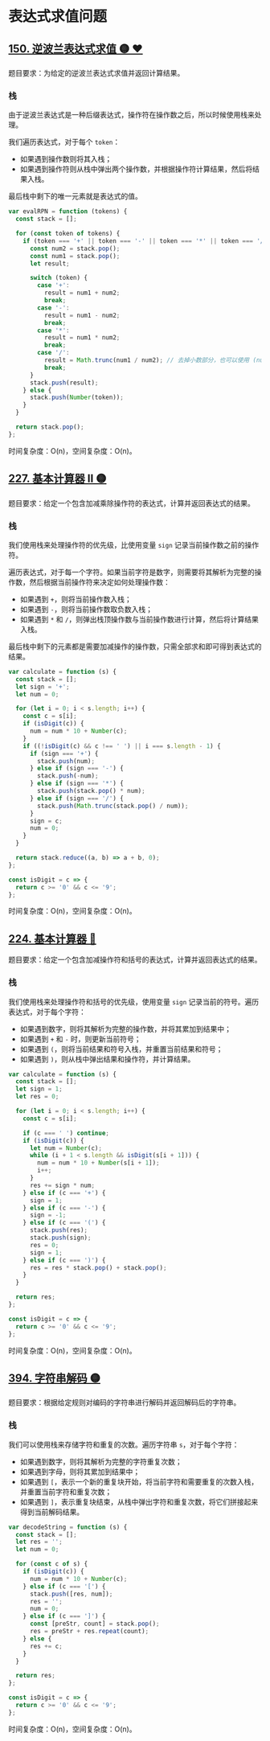 # 表达式求值问题

## [150. 逆波兰表达式求值 🟡 ❤](https://leetcode.cn/problems/evaluate-reverse-polish-notation/description/)

题目要求：为给定的逆波兰表达式求值并返回计算结果。

### 栈

由于逆波兰表达式是一种后缀表达式，操作符在操作数之后，所以时候使用栈来处理。

我们遍历表达式，对于每个 `token`：

- 如果遇到操作数则将其入栈；
- 如果遇到操作符则从栈中弹出两个操作数，并根据操作符计算结果，然后将结果入栈。

最后栈中剩下的唯一元素就是表达式的值。

``` js
var evalRPN = function (tokens) {
  const stack = [];

  for (const token of tokens) {
    if (token === '+' || token === '-' || token === '*' || token === '/') {
      const num2 = stack.pop();
      const num1 = stack.pop();
      let result;

      switch (token) {
        case '+':
          result = num1 + num2;
          break;
        case '-':
          result = num1 - num2;
          break;
        case '*':
          result = num1 * num2;
          break;
        case '/':
          result = Math.trunc(num1 / num2); // 去掉小数部分，也可以使用 (num1 / num2) | 0 或者 ~~(num1 / num2)
          break;
      }
      stack.push(result);
    } else {
      stack.push(Number(token));
    }
  }

  return stack.pop();
};
```

时间复杂度：O(n)，空间复杂度：O(n)。

## [227. 基本计算器 II 🟡](https://leetcode.cn/problems/basic-calculator-ii/description/)

题目要求：给定一个包含加减乘除操作符的表达式，计算并返回表达式的结果。

### 栈

我们使用栈来处理操作符的优先级，比使用变量 `sign` 记录当前操作数之前的操作符。

遍历表达式，对于每一个字符。如果当前字符是数字，则需要将其解析为完整的操作数，然后根据当前操作符来决定如何处理操作数：

- 如果遇到 `+`，则将当前操作数入栈；
- 如果遇到 `-`，则将当前操作数取负数入栈；
- 如果遇到 `*` 和 `/`，则弹出栈顶操作数与当前操作数进行计算，然后将计算结果入栈。

最后栈中剩下的元素都是需要加减操作的操作数，只需全部求和即可得到表达式的结果。

``` js
var calculate = function (s) {
  const stack = [];
  let sign = '+';
  let num = 0;

  for (let i = 0; i < s.length; i++) {
    const c = s[i];
    if (isDigit(c)) {
      num = num * 10 + Number(c);
    }
    if ((!isDigit(c) && c !== ' ') || i === s.length - 1) {
      if (sign === '+') {
        stack.push(num);
      } else if (sign === '-') {
        stack.push(-num);
      } else if (sign === '*') {
        stack.push(stack.pop() * num);
      } else if (sign === '/') {
        stack.push(Math.trunc(stack.pop() / num));
      }
      sign = c;
      num = 0;
    }
  }

  return stack.reduce((a, b) => a + b, 0);
};

const isDigit = c => {
  return c >= '0' && c <= '9';
};
```

时间复杂度：O(n)，空间复杂度：O(n)。

## [224. 基本计算器 🔴](https://leetcode.cn/problems/basic-calculator/description/)

题目要求：给定一个包含加减操作符和括号的表达式，计算并返回表达式的结果。

### 栈

我们使用栈来处理操作符和括号的优先级，使用变量 `sign` 记录当前的符号。遍历表达式，对于每个字符：

- 如果遇到数字，则将其解析为完整的操作数，并将其累加到结果中；
- 如果遇到 `+` 和 `-` 时，则更新当前符号；
- 如果遇到 `(`，则将当前结果和符号入栈，并重置当前结果和符号；
- 如果遇到 `)`，则从栈中弹出结果和操作符，并计算结果。

``` js
var calculate = function (s) {
  const stack = [];
  let sign = 1;
  let res = 0;

  for (let i = 0; i < s.length; i++) {
    const c = s[i];

    if (c === ' ') continue;
    if (isDigit(c)) {
      let num = Number(c);
      while (i + 1 < s.length && isDigit(s[i + 1])) {
        num = num * 10 + Number(s[i + 1]);
        i++;
      }
      res += sign * num;
    } else if (c === '+') {
      sign = 1;
    } else if (c === '-') {
      sign = -1;
    } else if (c === '(') {
      stack.push(res);
      stack.push(sign);
      res = 0;
      sign = 1;
    } else if (c === ')') {
      res = res * stack.pop() + stack.pop();
    }
  }

  return res;
};

const isDigit = c => {
  return c >= '0' && c <= '9';
};
```

时间复杂度：O(n)，空间复杂度：O(n)。

## [394. 字符串解码 🟡](https://leetcode.cn/problems/decode-string/description/)

题目要求：根据给定规则对编码的字符串进行解码并返回解码后的字符串。

### 栈

我们可以使用栈来存储字符和重复的次数。遍历字符串 `s`，对于每个字符：

- 如果遇到数字，则将其解析为完整的字符重复次数；
- 如果遇到字母，则将其累加到结果中；
- 如果遇到 `[`，表示一个新的重复块开始，将当前字符和需要重复的次数入栈，并重置当前字符和重复次数；
- 如果遇到 `]`，表示重复块结束，从栈中弹出字符和重复次数，将它们拼接起来得到当前解码结果。

``` js
var decodeString = function (s) {
  const stack = [];
  let res = '';
  let num = 0;

  for (const c of s) {
    if (isDigit(c)) {
      num = num * 10 + Number(c);
    } else if (c === '[') {
      stack.push([res, num]);
      res = '';
      num = 0;
    } else if (c === ']') {
      const [preStr, count] = stack.pop();
      res = preStr + res.repeat(count);
    } else {
      res += c;
    }
  }

  return res;
};

const isDigit = c => {
  return c >= '0' && c <= '9';
};
```

时间复杂度：O(n)，空间复杂度：O(n)。
